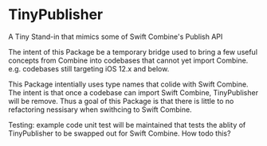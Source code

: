 # TinyPublisher
A Tiny Stand-in that mimics some of Swift Combine's Publish API

The intent of this Package be a temporary bridge used to bring a few useful concepts from Combine into codebases that cannot yet import Combine.
e.g. codebases still targeting iOS 12.x and below.

This Package intentially uses type names that colide with Swift Combine. The intent is that once a codebase can import Swift Combine, TinyPublisher will be remove.
Thus a goal of this Package is that there is little to no refactoring nessisary when swithcing to Swift Combine.

Testing: example code unit test will be maintained that tests the ablity of TinyPublisher to be swapped out for Swift Combine. How todo this?
